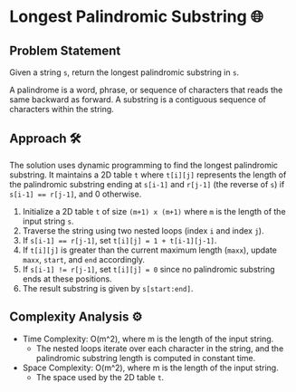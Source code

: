 # Longest Palindromic Substring 🌐

## Problem Statement

Given a string `s`, return the longest palindromic substring in `s`.

A palindrome is a word, phrase, or sequence of characters that reads the same backward as forward. A substring is a contiguous sequence of characters within the string.

## Approach 🛠️

The solution uses dynamic programming to find the longest palindromic substring. It maintains a 2D table `t` where `t[i][j]` represents the length of the palindromic substring ending at `s[i-1]` and `r[j-1]` (the reverse of `s`) if `s[i-1] == r[j-1]`, and 0 otherwise.

1. Initialize a 2D table `t` of size `(m+1) x (m+1)` where `m` is the length of the input string `s`.
2. Traverse the string using two nested loops (index `i` and index `j`).
3. If `s[i-1] == r[j-1]`, set `t[i][j] = 1 + t[i-1][j-1]`.
4. If `t[i][j]` is greater than the current maximum length (`maxx`), update `maxx`, `start`, and `end` accordingly.
5. If `s[i-1] != r[j-1]`, set `t[i][j] = 0` since no palindromic substring ends at these positions.
6. The result substring is given by `s[start:end]`.

## Complexity Analysis ⚙️

- Time Complexity: O(m^2), where m is the length of the input string.
  - The nested loops iterate over each character in the string, and the palindromic substring length is computed in constant time.
- Space Complexity: O(m^2), where m is the length of the input string.
  - The space used by the 2D table `t`.
